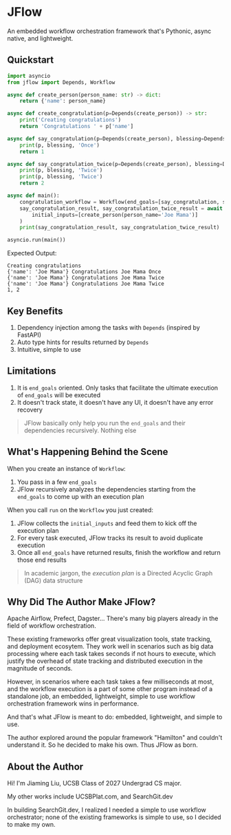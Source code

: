 # JFlow
An embedded workflow orchestration framework that's Pythonic, async native, and lightweight.

## Quickstart

```python
import asyncio
from jflow import Depends, Workflow

async def create_person(person_name: str) -> dict:
    return {'name': person_name}

async def create_congratulation(p=Depends(create_person)) -> str:
    print('Creating congratulations')
    return 'Congratulations ' + p['name']

async def say_congratulation(p=Depends(create_person), blessing=Depends(create_congratulation)) -> int:
    print(p, blessing, 'Once')
    return 1

async def say_congratulation_twice(p=Depends(create_person), blessing=Depends(create_congratulation)) -> int:
    print(p, blessing, 'Twice')
    print(p, blessing, 'Twice')
    return 2

async def main():
    congratulation_workflow = Workflow(end_goals=[say_congratulation, say_congratulation_twice])
    say_congratulation_result, say_congratulation_twice_result = await congratulation_workflow.run(
        initial_inputs=[create_person(person_name='Joe Mama')]
    )
    print(say_congratulation_result, say_congratulation_twice_result)

asyncio.run(main())
```

Expected Output:
```text
Creating congratulations
{'name': 'Joe Mama'} Congratulations Joe Mama Once
{'name': 'Joe Mama'} Congratulations Joe Mama Twice
{'name': 'Joe Mama'} Congratulations Joe Mama Twice
1, 2
```

## Key Benefits
1. Dependency injection among the tasks with `Depends` (inspired by FastAPI)
2. Auto type hints for results returned by `Depends`
3. Intuitive, simple to use

## Limitations
1. It is `end_goals` oriented. Only tasks that facilitate the ultimate execution of `end_goals` will be executed
2. It doesn't track state, it doesn't have any UI, it doesn't have any error recovery

> JFlow basically only help you run the `end_goals` and their dependencies recursively. Nothing else

## What's Happening Behind the Scene
When you create an instance of `Workflow`:
1. You pass in a few `end_goals`
2. JFlow recursively analyzes the dependencies starting from the `end_goals` to come up with an execution plan

When you call `run` on the `Workflow` you just created:
1. JFlow collects the `initial_inputs` and feed them to kick off the execution plan
2. For every task executed, JFlow tracks its result to avoid duplicate execution
3. Once all `end_goals` have returned results, finish the workflow and return those end results

> In academic jargon, the _execution plan_ is a Directed Acyclic Graph (DAG) data structure

## Why Did The Author Make JFlow?
Apache Airflow, Prefect, Dagster...
There's many big players already in the field of workflow orchestration.

These existing frameworks offer great visualization tools, state tracking, and deployment ecosytem.
They work well in scenarios such as big data processing where each task takes seconds if not hours to execute, 
which justify the overhead of state tracking and distributed execution in the magnitude of seconds.

However, in scenarios where each task takes a few milliseconds at most, and the workflow execution is a part of some other program instead of a standalone job,
an embedded, lightweight, simple to use workflow orchestration framework wins in performance.

And that's what JFlow is meant to do: embedded, lightweight, and simple to use.

The author explored around the popular framework "Hamilton" and couldn't understand it. So he decided to make his own. 
Thus JFlow as born.

## About the Author
Hi! I'm Jiaming Liu, UCSB Class of 2027 Undergrad CS major.

My other works include UCSBPlat.com, and SearchGit.dev

In building SearchGit.dev, I realized I needed a simple to use workflow orchestrator;
none of the existing frameworks is simple to use, so I decided to make my own.
